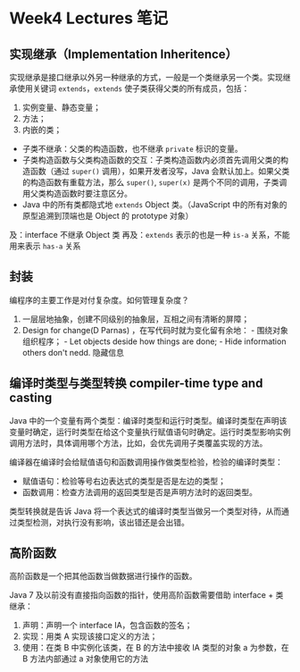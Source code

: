 # Week4 Lectures 笔记

## 实现继承（Implementation Inheritence）

实现继承是接口继承以外另一种继承的方式，一般是一个类继承另一个类。实现继承使用关键词 `extends`，`extends` 使子类获得父类的所有成员，包括：
  1. 实例变量、静态变量；
  2. 方法；
  3. 内嵌的类；

- 子类不继承：父类的构造函数，也不继承 `private` 标识的变量。
- 子类构造函数与父类构造函数的交互：子类构造函数内必须首先调用父类的构造函数（通过 `super()` 调用），如果开发者没写，Java 会默认加上。如果父类的构造函数有重载方法，那么 `super()`, `super(x)` 是两个不同的调用，子类调用父类构造函数时要注意区分。
- Java 中的所有类都隐式地 `extends` Object 类。（JavaScript 中的所有对象的原型追溯到顶端也是 Object 的 prototype 对象）

及：interface 不继承 Object 类
再及：`extends` 表示的也是一种 `is-a` 关系，不能用来表示 `has-a` 关系

## 封装

编程序的主要工作是对付复杂度。如何管理复杂度？
  1. 一层层地抽象，创建不同级别的抽象层，互相之间有清晰的屏障；
  2. Design for change(D Parnas) ，在写代码时就为变化留有余地：
    - 围绕对象组织程序；
    - Let objects deside how things are done;
    - Hide information others don't nedd. 隐藏信息

## 编译时类型与类型转换 compiler-time type and casting

Java 中的一个变量有两个类型：编译时类型和运行时类型。编译时类型在声明该变量时确定，运行时类型在给这个变量执行赋值语句时确定。运行时类型影响实例调用方法时，具体调用哪个方法，比如，会优先调用子类覆盖实现的方法。

编译器在编译时会给赋值语句和函数调用操作做类型检验，检验的编译时类型：
  - 赋值语句：检验等号右边表达式的类型是否是左边的类型；
  - 函数调用：检查方法调用的返回类型是否是声明方法时的返回类型。

类型转换就是告诉 Java 将一个表达式的编译时类型当做另一个类型对待，从而通过类型检测，对执行没有影响，该出错还是会出错。

## 高阶函数

高阶函数是一个把其他函数当做数据进行操作的函数。

Java 7 及以前没有直接指向函数的指针，使用高阶函数需要借助 interface + 类继承：
  1. 声明：声明一个 interface IA，包含函数的签名；
  2. 实现：用类 A 实现该接口定义的方法；
  3. 使用：在类 B 中实例化该类，在 B 的方法中接收 IA 类型的对象 a 为参数，在 B 方法内部通过 a 对象使用它的方法
